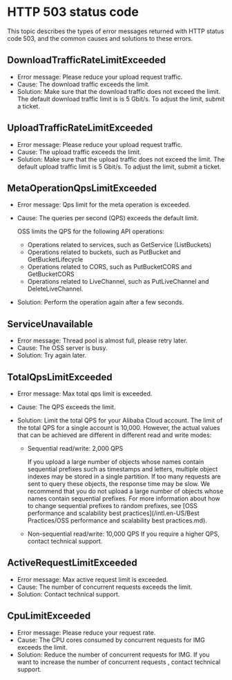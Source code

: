 # HTTP 503 status code

This topic describes the types of error messages returned with HTTP status code 503, and the common causes and solutions to these errors.

## DownloadTrafficRateLimitExceeded

-   Error message: Please reduce your upload request traffic.
-   Cause: The download traffic exceeds the limit.
-   Solution: Make sure that the download traffic does not exceed the limit. The default download traffic limit is is 5 Gbit/s. To adjust the limit, submit a ticket.

## UploadTrafficRateLimitExceeded

-   Error message: Please reduce your upload request traffic.
-   Cause: The upload traffic exceeds the limit.
-   Solution: Make sure that the upload traffic does not exceed the limit. The default upload traffic limit is 5 Gbit/s. To adjust the limit, submit a ticket.

## MetaOperationQpsLimitExceeded

-   Error message: Qps limit for the meta operation is exceeded.
-   Cause: The queries per second \(QPS\) exceeds the default limit.

    OSS limits the QPS for the following API operations:

    -   Operations related to services, such as GetService \(ListBuckets\)
    -   Operations related to buckets, such as PutBucket and GetBucketLifecycle
    -   Operations related to CORS, such as PutBucketCORS and GetBucketCORS
    -   Operations related to LiveChannel, such as PutLiveChannel and DeleteLiveChannel.
-   Solution: Perform the operation again after a few seconds.

## ServiceUnavailable

-   Error message: Thread pool is almost full, please retry later.
-   Cause: The OSS server is busy.
-   Solution: Try again later.

## TotalQpsLimitExceeded

-   Error message: Max total qps limit is exceeded.
-   Cause: The QPS exceeds the limit.
-   Solution: Limit the total QPS for your Alibaba Cloud account. The limit of the total QPS for a single account is 10,000. However, the actual values that can be achieved are different in different read and write modes:

    -   Sequential read/write: 2,000 QPS

        If you upload a large number of objects whose names contain sequential prefixes such as timestamps and letters, multiple object indexes may be stored in a single partition. If too many requests are sent to query these objects, the response time may be slow. We recommend that you do not upload a large number of objects whose names contain sequential prefixes. For more information about how to change sequential prefixes to random prefixes, see [OSS performance and scalability best practices](/intl.en-US/Best Practices/OSS performance and scalability best practices.md).

    -   Non-sequential read/write: 10,000 QPS
    If you require a higher QPS, contact technical support.


## ActiveRequestLimitExceeded

-   Error message: Max active request limit is exceeded.
-   Cause: The number of concurrent requests exceeds the limit.
-   Solution: Contact technical support.

## CpuLimitExceeded

-   Error message: Please reduce your request rate.
-   Cause: The CPU cores consumed by concurrent requests for IMG exceeds the limit.
-   Solution: Reduce the number of concurrent requests for IMG. If you want to increase the number of concurrent requests , contact technical support.

